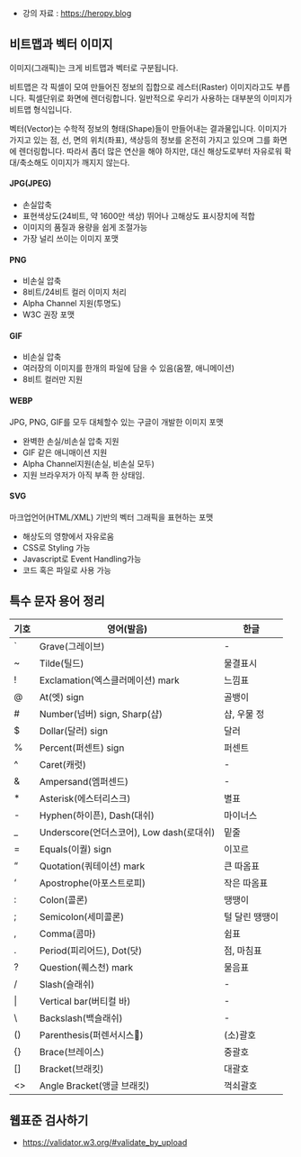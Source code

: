 - 강의 자료 : https://heropy.blog

## 비트맵과 벡터 이미지

이미지(그래픽)는 크게 비트맵과 벡터로 구분됩니다.

비트맵은 각 픽셀이 모여 만들어진 정보의 집합으로 레스터(Raster) 이미지라고도 부릅니다. 픽셀단위로 화면에 렌더링합니다. 일반적으로 우리가 사용하는 대부분의 이미지가 비트맵 형식입니다.

벡터(Vector)는 수학적 정보의 형태(Shape)들이 만들어내는 결과물입니다.
이미지가 가지고 있는 점, 선, 면의 위치(좌표), 색상등의 정보를 온전히 가지고 있으며 그를 화면에 렌더링합니다.
따라서 좀더 많은 연산을 해야 하지만, 대신 해상도로부터 자유로워 확대/축소해도 이미지가 깨지지 않는다. 

#### JPG(JPEG)

- 손실압축
- 표현색상도(24비트, 약 1600만 색상) 뛰어나 고해상도 표시장치에 적합
- 이미지의 품질과 용량을 쉽게 조절가능
- 가장 널리 쓰이는 이미지 포맷

#### PNG

- 비손실 압축
- 8비트/24비트 컬러 이미지 처리
- Alpha Channel 지원(투명도)
- W3C 권장 포맷

#### GIF

- 비손실 압축
- 여러장의 이미지를 한개의 파일에 담을 수 있음(움짤, 애니메이션)
- 8비트 컬러만 지원

#### WEBP

JPG, PNG, GIF를 모두 대체할수 있는 구글이 개발한 이미지 포맷

- 완벽한 손실/비손실 압축 지원
- GIF 같은 애니매이션 지원
- Alpha Channel지원(손실, 비손실 모두)
- 지원 브라우저가 아직 부족 한 상태임.

#### SVG

마크업언어(HTML/XML) 기반의 벡터 그래픽을 표현하는 포맷

- 해상도의 영향에서 자유로움
- CSS로 Styling 가능
- Javascript로 Event Handling가능
- 코드 혹은 파일로 사용 가능

## 특수 문자 용어 정리

| 기호 | 영어(발음)                               | 한글           |
| ---- | ---------------------------------------- | -------------- |
| `    | Grave(그레이브)                          | -              |
| ~    | Tilde(틸드)                              | 물결표시       |
| !    | Exclamation(엑스클러메이션) mark         | 느낌표         |
| @    | At(엣) sign                              | 골뱅이         |
| #    | Number(넘버) sign, Sharp(샵)             | 샵, 우물 정    |
| $    | Dollar(달러) sign                        | 달러           |
| %    | Percent(퍼센트) sign                     | 퍼센트         |
| ^    | Caret(캐럿)                              | -              |
| &    | Ampersand(엠퍼센드)                      | -              |
| *    | Asterisk(에스터리스크)                   | 별표           |
| -    | Hyphen(하이픈), Dash(대쉬)               | 마이너스       |
| _    | Underscore(언더스코어), Low dash(로대쉬) | 밑줄           |
| =    | Equals(이퀄) sign                        | 이꼬르         |
| “    | Quotation(쿼테이션) mark                 | 큰 따옴표      |
| ‘    | Apostrophe(아포스트로피)                 | 작은 따옴표    |
| :    | Colon(콜론)                              | 땡땡이         |
| ;    | Semicolon(세미콜론)                      | 털 달린 땡땡이 |
| ,    | Comma(콤마)                              | 쉼표           |
| .    | Period(피리어드), Dot(닷)                | 점, 마침표     |
| ?    | Question(퀘스천) mark                    | 물음표         |
| /    | Slash(슬래쉬)                            | -              |
| \|   | Vertical bar(버티컬 바)                  | -              |
| \    | Backslash(백슬래쉬)                      | -              |
| ()   | Parenthesis(퍼렌서시스)                  | (소)괄호       |
| {}   | Brace(브레이스)                          | 중괄호         |
| []   | Bracket(브래킷)                          | 대괄호         |
| <>   | Angle Bracket(앵글 브래킷)               | 꺽쇠괄호       |



## 웹표준 검사하기

- https://validator.w3.org/#validate_by_upload




